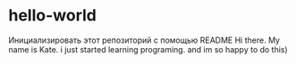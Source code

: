 # hello-world
Инициализировать этот репозиторий с помощью README
Hi there.
My name is Kate.
i just started learning programing. 
and im so happy to do this)
